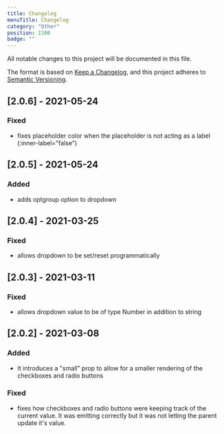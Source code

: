 ```yaml
---
title: Changelog
menuTitle: Changelog
category: "Other"
position: 1100
badge: ""
---
```


All notable changes to this project will be documented in this file.

The format is based on [Keep a Changelog](https://keepachangelog.com/en/1.0.0/),
and this project adheres to [Semantic Versioning](https://semver.org/spec/v2.0.0.html).

## [2.0.6] - 2021-05-24

### Fixed

- fixes placeholder color when the placeholder is not acting as a label (:inner-label="false")

## [2.0.5] - 2021-05-24

### Added

- adds optgroup option to dropdown

## [2.0.4] - 2021-03-25

### Fixed

- allows dropdown to be set/reset programmatically

## [2.0.3] - 2021-03-11

### Fixed

- allows dropdown value to be of type Number in addition to string

## [2.0.2] - 2021-03-08

### Added

- It introduces a "small" prop to allow for a smaller rendering of the checkboxes and radio buttons

### Fixed

- fixes how checkboxes and radio buttons were keeping track of the current value. It was emitting correctly but it was not letting the parent update it's value.
